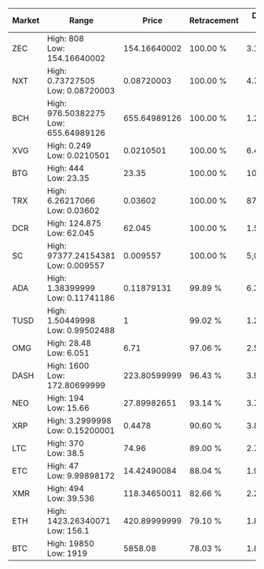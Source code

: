 | Market | Range | Price| Retracement | Doubles to 50% |
| --- | --- | --- | --- | --- |
| ZEC | High: 808<br />Low: 154.16640002 | 154.16640002 | 100.00 % | 3.12 |
| NXT | High: 0.73727505<br />Low: 0.08720003 | 0.08720003 | 100.00 % | 4.73 |
| BCH | High: 976.50382275<br />Low: 655.64989126 | 655.64989126 | 100.00 % | 1.24 |
| XVG | High: 0.249<br />Low: 0.0210501 | 0.0210501 | 100.00 % | 6.41 |
| BTG | High: 444<br />Low: 23.35 | 23.35 | 100.00 % | 10.01 |
| TRX | High: 6.26217066<br />Low: 0.03602 | 0.03602 | 100.00 % | 87.43 |
| DCR | High: 124.875<br />Low: 62.045 | 62.045 | 100.00 % | 1.51 |
| SC | High: 97377.24154381<br />Low: 0.009557 | 0.009557 | 100.00 % | 5,094,551.17 |
| ADA | High: 1.38399999<br />Low: 0.11741186 | 0.11879131 | 99.89 % | 6.32 |
| TUSD | High: 1.50449998<br />Low: 0.99502488 | 1 | 99.02 % | 1.25 |
| OMG | High: 28.48<br />Low: 6.051 | 6.71 | 97.06 % | 2.57 |
| DASH | High: 1600<br />Low: 172.80699999 | 223.80599999 | 96.43 % | 3.96 |
| NEO | High: 194<br />Low: 15.66 | 27.89982651 | 93.14 % | 3.76 |
| XRP | High: 3.2999998<br />Low: 0.15200001 | 0.4478 | 90.60 % | 3.85 |
| LTC | High: 370<br />Low: 38.5 | 74.96 | 89.00 % | 2.72 |
| ETC | High: 47<br />Low: 9.99898172 | 14.42490084 | 88.04 % | 1.98 |
| XMR | High: 494<br />Low: 39.536 | 118.34650011 | 82.66 % | 2.25 |
| ETH | High: 1423.26340071<br />Low: 156.1 | 420.89999999 | 79.10 % | 1.88 |
| BTC | High: 19850<br />Low: 1919 | 5858.08 | 78.03 % | 1.86 |
